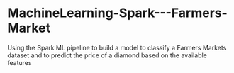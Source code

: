 # MachineLearning-Spark---Farmers-Market
Using the Spark ML pipeline to build a model to classify a Farmers Markets dataset and to predict the price of a diamond based on the available features

